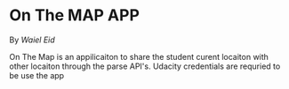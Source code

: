 # On The MAP APP

By *Waiel Eid*

On The Map is an appilicaiton to share the student curent locaiton with other locaiton through the parse API's. Udacity credentials are requried to be use the app


